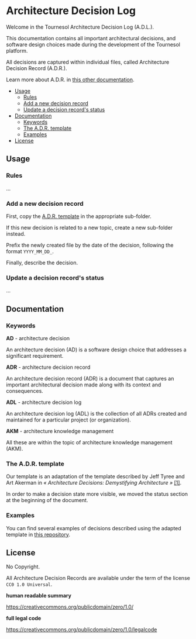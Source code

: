 # Architecture Decision Log

Welcome in the Tournesol Architecture Decision Log (A.D.L.).

This documentation contains all important architectural decisions, and
software design choices made during the development of the Tournesol platform.

All decisions are captured within individual files, called Architecture
Decision Record (A.D.R.).

Learn more about A.D.R. in [this other documentation][github-adr].

* [Usage](#summary)
  * [Rules](#rules)
  * [Add a new decision record](#issue)
  * [Update a decision record's status](#decision)
* [Documentation](#documentation)
  * [Keywords](#Keywords)
  * [The A.D.R. template](#the-ADR-template)
  * [Examples](#examples)
* [License](#license)

## Usage

### Rules

...

### Add a new decision record

First, copy the [A.D.R. template](./adr_template.md) in the appropriate
sub-folder.

If this new decision is related to a new topic, create a new sub-folder
instead.

Prefix the newly created file by the date of the decision, following the
format `YYYY_MM_DD_`.

Finally, describe the decision.

### Update a decision record's status

...

## Documentation

### Keywords

**AD** - architecture decision

An architecture decision (AD) is a software design choice that addresses a
significant requirement.

**ADR** - architecture decision record

An architecture decision record (ADR) is a document that captures an important
architectural decision made along with its context and consequences.

**ADL** - architecture decision log

An architecture decision log (ADL) is the collection of all ADRs created and
maintained for a particular project (or organization).

**AKM** - architecture knowledge management

All these are within the topic of architecture knowledge management (AKM).

### The A.D.R. template

Our template is an adaptation of the template described by Jeff Tyree and Art
Akerman in _« Architecture Decisions: Demystifying Architecture »_
[[1]][adr-by-jtyree-aakerman-pub].

In order to make a decision state more visible, we moved the status section
at the beginning of the document.

### Examples

You can find several examples of decisions described using the adapted
template in [this repository][github-adr-examples].

## License

No Copyright.

All Architecture Decision Records are available under the term of the license
`CC0 1.0 Universal`.

**human readable summary**

https://creativecommons.org/publicdomain/zero/1.0/

**full legal code**

https://creativecommons.org/publicdomain/zero/1.0/legalcode

[github-adr]: https://github.com/joelparkerhenderson/architecture-decision-record
[github-adr-examples]: https://github.com/joelparkerhenderson/architecture-decision-record/tree/main/examples

[adr-by-jtyree-aakerman]: https://github.com/joelparkerhenderson/architecture-decision-record/blob/main/templates/decision-record-template-by-jeff-tyree-and-art-akerman/index.md
[adr-by-jtyree-aakerman-pub]: https://personal.utdallas.edu/~chung/SA/zz-Impreso-architecture_decisions-tyree-05.pdf
